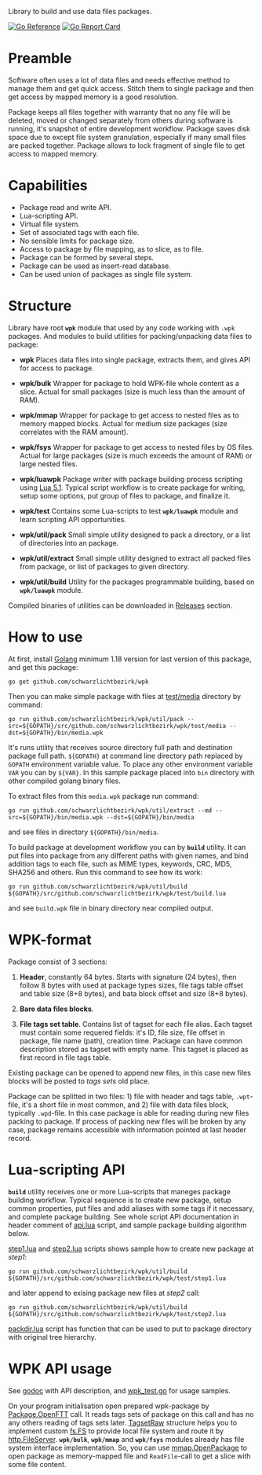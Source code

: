 
Library to build and use data files packages.

[![Go Reference](https://pkg.go.dev/badge/github.com/schwarzlichtbezirk/wpk.svg)](https://pkg.go.dev/github.com/schwarzlichtbezirk/wpk)
[![Go Report Card](https://goreportcard.com/badge/github.com/schwarzlichtbezirk/wpk)](https://goreportcard.com/report/github.com/schwarzlichtbezirk/wpk)

# Preamble

Software often uses a lot of data files and needs effective method to manage them and get quick access. Stitch them to single package and then get access by mapped memory is a good resolution.

Package keeps all files together with warranty that no any file will be deleted, moved or changed separately from others during software is running, it's snapshot of entire development workflow. Package saves disk space due to except file system granulation, especially if many small files are packed together. Package allows to lock fragment of single file to get access to mapped memory.

# Capabilities

* Package read and write API.
* Lua-scripting API.
* Virtual file system.
* Set of associated tags with each file.
* No sensible limits for package size.
* Access to package by file mapping, as to slice, as to file.
* Package can be formed by several steps.
* Package can be used as insert-read database.
* Can be used union of packages as single file system.

# Structure

Library have root **`wpk`** module that used by any code working with `.wpk` packages. And modules to build utilities for packing/unpacking data files to package:

* **wpk**
Places data files into single package, extracts them, and gives API for access to package.

* **wpk/bulk**
Wrapper for package to hold WPK-file whole content as a slice. Actual for small packages (size is much less than the amount of RAM).

* **wpk/mmap**
Wrapper for package to get access to nested files as to memory mapped blocks. Actual for medium size packages (size correlates with the RAM amount).

* **wpk/fsys**
Wrapper for package to get access to nested files by OS files. Actual for large packages (size is much exceeds the amount of RAM) or large nested files.

* **wpk/luawpk**
Package writer with package building process scripting using [Lua 5.1]([https://www.lua.org/manual/5.1/](https://www.lua.org/manual/5.1/)). Typical script workflow is to create package for writing, setup some options, put group of files to package, and finalize it.

* **wpk/test**
Contains some Lua-scripts to test **`wpk/luawpk`** module and learn scripting API opportunities.

* **wpk/util/pack**
Small simple utility designed to pack a directory, or a list of directories into an package.

* **wpk/util/extract**
Small simple utility designed to extract all packed files from package, or list of packages to given directory.

* **wpk/util/build**
Utility for the packages programmable building, based on **`wpk/luawpk`** module.

Compiled binaries of utilities can be downloaded in [Releases](https://github.com/schwarzlichtbezirk/wpk/releases) section.

# How to use

At first, install [Golang](https://go.dev/dl/) minimum 1.18 version for last version of this package, and get this package:

```batch
go get github.com/schwarzlichtbezirk/wpk
```

Then you can make simple package with files at [test/media](https://github.com/schwarzlichtbezirk/wpk/tree/master/test/media) directory by command:

```batch
go run github.com/schwarzlichtbezirk/wpk/util/pack --src=${GOPATH}/src/github.com/schwarzlichtbezirk/wpk/test/media --dst=${GOPATH}/bin/media.wpk
```

It's runs utility that receives source directory full path and destination package full path. `${GOPATH}` at command line directory path replaced by `GOPATH` environment variable value. To place any other environment variable `VAR` you can by `${VAR}`. In this sample package placed into `bin` directory with other compiled golang binary files.

To extract files from this `media.wpk` package run command:

```batch
go run github.com/schwarzlichtbezirk/wpk/util/extract --md --src=${GOPATH}/bin/media.wpk --dst=${GOPATH}/bin/media
```

and see files in directory `${GOPATH}/bin/media`.

To build package at development workflow you can by **`build`** utility. It can put files into package from any different paths with given names, and bind addition tags to each file, such as MIME types, keywords, CRC, MD5, SHA256 and others. Run this command to see how its work:

```batch
go run github.com/schwarzlichtbezirk/wpk/util/build ${GOPATH}/src/github.com/schwarzlichtbezirk/wpk/test/build.lua
```

and see `build.wpk` file in binary directory near compiled output.

# WPK-format

Package consist of 3 sections:

1. **Header**, constantly 64 bytes. Starts with signature (24 bytes), then follow 8 bytes with used at package types sizes, file tags table offset and table size (8+8 bytes), and bata block offset and size (8+8 bytes).

2. **Bare data files blocks**.

3. **File tags set table**. Contains list of tagset for each file alias. Each tagset must contain some requered fields: it's ID, file size, file offset in package, file name (path), creation time. Package can have common description stored as tagset with empty name. This tagset is placed as first record in file tags table.

Existing package can be opened to append new files, in this case new files blocks will be posted to *tags sets* old place.

Package can be splitted in two files: 1) file with header and tags table, `.wpt`-file, it's a short file in most common, and 2) file with data files block, typically `.wpd`-file. In this case package is able for reading during new files packing to package. If process of packing new files will be broken by any case, package remains accessible with information pointed at last header record.

# Lua-scripting API

**`build`** utility receives one or more Lua-scripts that maneges package building workflow. Typical sequence is to create new package, setup common properties, put files and add aliases with some tags if it necessary, and complete package building. See whole script API documentation in header comment of [api.lua](https://github.com/schwarzlichtbezirk/wpk/blob/master/test/api.lua) script, and sample package building algorithm below.

[step1.lua](https://github.com/schwarzlichtbezirk/wpk/blob/master/test/step1.lua) and [step2.lua](https://github.com/schwarzlichtbezirk/wpk/blob/master/test/step2.lua) scripts shows sample how to create new package at *step1*:

```batch
go run github.com/schwarzlichtbezirk/wpk/util/build ${GOPATH}/src/github.com/schwarzlichtbezirk/wpk/test/step1.lua
```

and later append to exising package new files at *step2* call:

```batch
go run github.com/schwarzlichtbezirk/wpk/util/build ${GOPATH}/src/github.com/schwarzlichtbezirk/wpk/test/step2.lua
```

[packdir.lua](https://github.com/schwarzlichtbezirk/wpk/blob/master/test/packdir.lua) script has function that can be used to put to package directory with original tree hierarchy.

# WPK API usage

See [godoc](https://pkg.go.dev/github.com/schwarzlichtbezirk/wpk) with API description, and [wpk_test.go](https://github.com/schwarzlichtbezirk/wpk/blob/master/wpk_test.go) for usage samples.

On your program initialisation open prepared wpk-package by [Package.OpenFTT](https://pkg.go.dev/github.com/schwarzlichtbezirk/wpk#Package.OpenFTT) call. It reads tags sets of package on this call and has no any others reading of tags sets later. [TagsetRaw](https://pkg.go.dev/github.com/schwarzlichtbezirk/wpk#TagsetRaw) structure helps you to implement custom [fs.FS](https://pkg.go.dev/pkg/io/fs/#FS) to provide local file system and route it by [http.FileServer](https://pkg.go.dev/pkg/net/http/#FileServer). **`wpk/bulk`**, **`wpk/mmap`** and **`wpk/fsys`** modules already has file system interface implementation. So, you can use [mmap.OpenPackage](https://pkg.go.dev/github.com/schwarzlichtbezirk/wpk/mmap#OpenPackage) to open package as memory-mapped file and `ReadFile`-call to get a slice with some file content.
